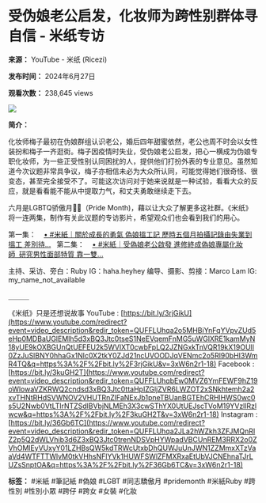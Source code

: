 # 受伪娘老公启发，化妆师为跨性别群体寻自信 - 米纸专访

**来源：** YouTube - 米纸 (Ricezi)

**发布时间：** 2024年6月27日

**观看次数：** 238,645 views

[![](https://yt3.ggpht.com/c3FktFp9ARTVJaea-4E_ttq-YHOGLRXMyIxwgnLafEkDYONYz035ecGx8eoK1AthmYMon70WzO8=s48-c-k-c0x00ffffff-no-rj)](/@ricezi2hk)

**简介：**

化妆师梅子最初在伪娘群组认识老公，婚后四年甜蜜依然，老公也周不时会以女性装扮和梅子一齐逛街。梅子因疫情时失业，受伪娘老公启发，把心一横成为伪娘专职化妆师，为一些正受性别认同困扰的人，提供他们打扮外表的专业意见。虽然知道今次议题非常具争议，梅子亦相信未必为大众所认同，可能觉得她们很奇怪、很变态，甚至完全接受不了。可能这次访问对于她来说就是一种试验，看看大众的反应，就是看看能不能从中提取力气，和丈夫勇敢继续走下去。

六月是LGBTQ骄傲月🏳️‍🌈（Pride Month)，藉以让大众了解更多这社群。《米纸》将一连两集，制作有关此议题的专访影片，希望观众们也会看到我们的用心。

第一集：    [• #米紙｜關於成長的勇氣 偽娘搵工記 歷時五個月拍攝記錄由失業到搵工 差別待...](/watch?v=sC_odWDqNVE&t=0s)  
第二集：    [• #米紙｜受偽娘老公啟發 進修終成偽娘專屬化妝師  研究男性面部特質 靠一雙...](/watch?v=3xW6n2r1-18&t=0s)  

主持、采访、旁白：Ruby IG：haha.heyhey
编导、摄影、剪接：Marco Lam IG: my\_name\_not\_available

＿＿＿

《米纸》只是还想说故事
YouTube : [https://bit.ly/3rjGikU](https://www.youtube.com/redirect?event=video_description&redir_token=QUFFLUhqa2o5MHBiYnFqYVpvZUd5eHp0MDBaUGlEMlh5d3xBQ3Jtc0tseS1NeEVqemFnMG5uWGlXRE1kamMyN18yUE9kOXBGUnQtUEFEU2k5WVlXT0cwbFpLQ2JZNGxkTnVQR19kX19OUlI0ZzJuSlBNY0hhaGx1Nlc0X2tkY0ZJd21ncUVOODJqVENmc2o5Rl90bHI3WmR4TQ&q=https%3A%2F%2Fbit.ly%2F3rjGikU&v=3xW6n2r1-18)
Facebook : [https://bit.ly/3kuGH2T](https://www.youtube.com/redirect?event=video_description&redir_token=QUFFLUhqbEw0MVZ6YmFEWF9hZ19oWlowaVZKRWQ2cndsd3xBQ3Jtc0ttaHpIZGljZVR6LWZOT2xSNkhtemh2a2xvTHNtRHdSVWNOV2VHUTRnZlFaNExJb1pneTBUanBGTEhCRHlHWS0wc0s5U2Nwb0VtLTlrNTZSdlBVbjNLMEh3X3cwSThYX0UtUEJscTVoM19YVzllRzlwcw&q=https%3A%2F%2Fbit.ly%2F3kuGH2T&v=3xW6n2r1-18)
Instagram : [https://bit.ly/36Gb6TC](https://www.youtube.com/redirect?event=video_description&redir_token=QUFFLUhqa2JLa2hWZkh3ZFJMQnRIZ2p5Q2dWLVhib3d6Z3xBQ3Jtc0trenNDSVpHYWpadVBCUnREM3RRX2o0ZVhOMlEyVUxyY01LZHBsQW5kdTRWcUtxbDhQUWJuUnJWN1ZZMmxXTzVaaVd4WTFTTWlvM0tkVHhsNFlYVk1HUWFSWlZFMXRxaEtUbVJCNEhnaTJrLUZsSnptOA&q=https%3A%2F%2Fbit.ly%2F36Gb6TC&v=3xW6n2r1-18)

**标签：** #米紙 #筆記紙 #偽娘 #LGBT #同志驕傲月 #pridemonth #米紙Ruby #跨性別 #性別小眾 #跨仔 #跨女 #女裝 #化妝
